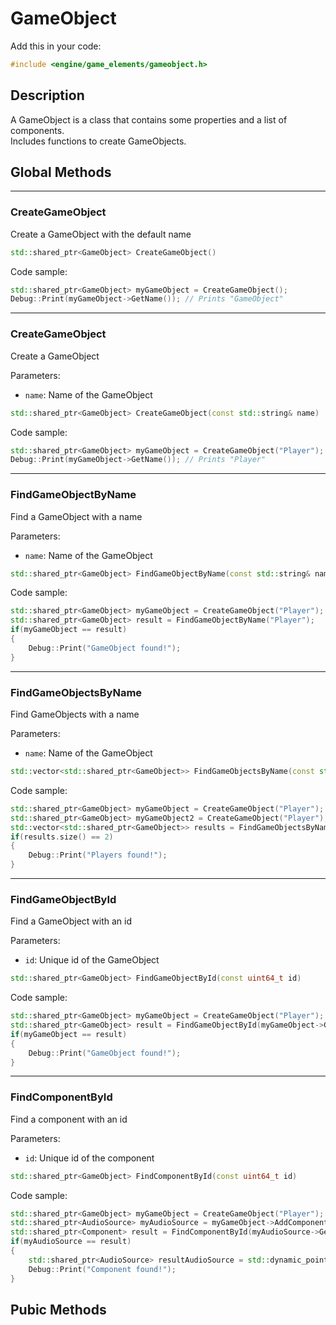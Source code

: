 # GameObject

Add this in your code:
```cpp
#include <engine/game_elements/gameobject.h>
```

## Description

A GameObject is a class that contains some properties and a list of components.<br>
Includes functions to create GameObjects.

## Global Methods

---
### CreateGameObject
Create a GameObject with the default name
```cpp
std::shared_ptr<GameObject> CreateGameObject()
```
Code sample:
```cpp
std::shared_ptr<GameObject> myGameObject = CreateGameObject();
Debug::Print(myGameObject->GetName()); // Prints "GameObject"
```

---
### CreateGameObject
Create a GameObject

Parameters:
- `name`: Name of the GameObject
```cpp
std::shared_ptr<GameObject> CreateGameObject(const std::string& name)
```
Code sample:
```cpp
std::shared_ptr<GameObject> myGameObject = CreateGameObject("Player");
Debug::Print(myGameObject->GetName()); // Prints "Player"
```

---
### FindGameObjectByName
Find a GameObject with a name

Parameters:
- `name`: Name of the GameObject
```cpp
std::shared_ptr<GameObject> FindGameObjectByName(const std::string& name)
```
Code sample:
```cpp
std::shared_ptr<GameObject> myGameObject = CreateGameObject("Player");
std::shared_ptr<GameObject> result = FindGameObjectByName("Player");
if(myGameObject == result)
{
    Debug::Print("GameObject found!");
}
```

---
### FindGameObjectsByName
Find GameObjects with a name

Parameters:
- `name`: Name of the GameObject
```cpp
std::vector<std::shared_ptr<GameObject>> FindGameObjectsByName(const std::string& name)
```
Code sample:
```cpp
std::shared_ptr<GameObject> myGameObject = CreateGameObject("Player");
std::shared_ptr<GameObject> myGameObject2 = CreateGameObject("Player");
std::vector<std::shared_ptr<GameObject>> results = FindGameObjectsByName("Player");
if(results.size() == 2)
{
    Debug::Print("Players found!");
}
```

---
### FindGameObjectById
Find a GameObject with an id

Parameters:
- `id`: Unique id of the GameObject
```cpp
std::shared_ptr<GameObject> FindGameObjectById(const uint64_t id)
```
Code sample:
```cpp
std::shared_ptr<GameObject> myGameObject = CreateGameObject("Player");
std::shared_ptr<GameObject> result = FindGameObjectById(myGameObject->GetUniqueId());
if(myGameObject == result)
{
    Debug::Print("GameObject found!");
}
```

---
### FindComponentById
Find a component with an id

Parameters:
- `id`: Unique id of the component
```cpp
std::shared_ptr<GameObject> FindComponentById(const uint64_t id)
```
Code sample:
```cpp
std::shared_ptr<GameObject> myGameObject = CreateGameObject("Player");
std::shared_ptr<AudioSource> myAudioSource = myGameObject->AddComponent<AudioSource>();
std::shared_ptr<Component> result = FindComponentById(myAudioSource->GetUniqueId());
if(myAudioSource == result)
{
    std::shared_ptr<AudioSource> resultAudioSource = std::dynamic_pointer_cast<AudioSource>(result);
    Debug::Print("Component found!");
}
```

## Pubic Methods